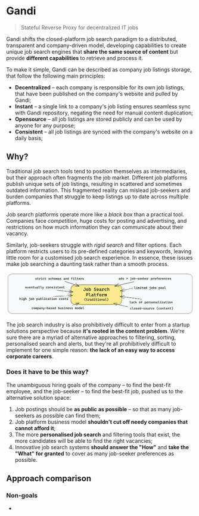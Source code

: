 # Gandi
> Stateful Reverse Proxy for decentralized IT jobs

Gandi shifts the closed-platform job search paradigm to a distributed, transparent and company-driven model, developing capabilities to create unique job search engines that **share the same source of content** but provide **different capabilities** to retrieve and process it.

To make it simple, Gandi can be described as company job listings storage, that follow the following main principles:
- **Decentralized** – each company is responsible for its own job listings, that have been published on the company's website and pulled by Gandi;
- **Instant** – a single link to a company's job listing ensures seamless sync with Gandi repository, negating the need for manual content duplication;
- **Opensource** – all job listings are stored publicly and can be used by anyone for any purpose;
- **Consistent** – all job listings are synced with the company's website on a daily basis;


## Why?
Traditional job search tools tend to position themselves as intermediaries, but their approach often fragments the job market. Different job platforms publish unique sets of job listings, resulting in scattered and sometimes outdated information. This fragmented reality can mislead job-seekers and burden companies that struggle to keep listings up to date across multiple platforms.

Job search platforms operate more like a _black box_ than a practical tool. Companies face _competition_, huge costs for posting and advertising, and restrictions on how much information they can communicate about their vacancy.

Similarly, job-seekers struggle with _rigid search_ and filter options. Each platform restricts users to its pre-defined categories and keywords, leaving little room for a customised job search experience. In essence, these issues make job searching a daunting task rather than a smooth process.

![img_3.png](img_3.png)

The job search industry is also prohibitively difficult to enter from a startup solutions perspective because **it's rooted in the content problem**. We're sure there are a myriad of alternative approaches to filtering, sorting, personalised search and alerts, but they're all prohibitively difficult to implement for one simple reason: **the lack of an easy way to access corporate careers**.

### Does it have to be this way?
The unambiguous hiring goals of the company – to find the best-fit employee, and the job-seeker – to find the best-fit job, pushed us to the alternative solution space:
1. Job postings should be **as public as possible** – so that as many job-seekers as possible can find them;
2. Job platform business model **shouldn't cut off needy companies that cannot afford it**;
3. The more **personalised job search** and filtering tools that exist, the more candidates will be able to find the right vacancies;
4. Innovative job search systems **should answer the "How"** and **take the "What" for granted** to cover as many job-seeker preferences as possible.

## Approach comparison

### Non-goals
-